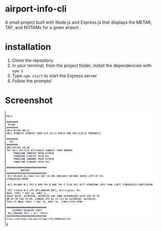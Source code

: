 # airport-info-cli
A small project built with Node.js and Express.js that displays the METAR, TAF, and NOTAMs for a given airport .

# installation
1. Clone the repository.
2. In your terminal, from the project folder, install the dependencies with `npm i`
3. Type `npm start` to start the Express server
4. Follow the prompts!

# Screenshot
!["Screenshot of airport-info-cli"](https://raw.githubusercontent.com/1andee/airport-info-cli/master/docs/screenshot.png)
